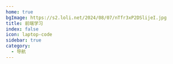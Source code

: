 ```yaml
---
home: true
bgImage: https://s2.loli.net/2024/08/07/nTfr3xP2DSlijeI.jpg
title: 前端学习
index: false
icon: laptop-code
sidebar: true
category:
  - 导航
---
```







<Catalog />
